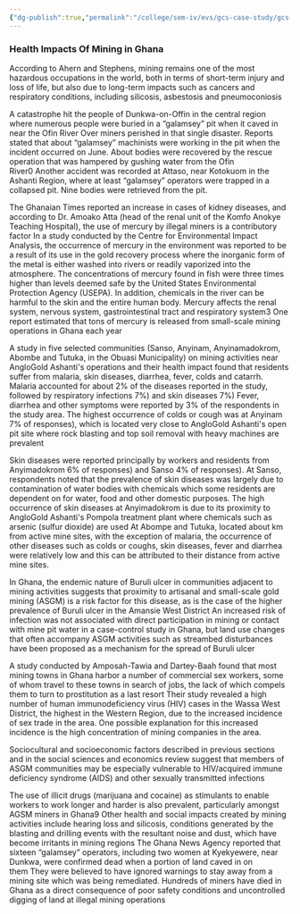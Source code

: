 ```yaml
---
{"dg-publish":true,"permalink":"/college/sem-iv/evs/gcs-case-study/gcs-health-impacts-of-mining-in-ghana/"}
---
```



### Health Impacts Of Mining in Ghana
According to Ahern and Stephens, mining remains one of the most hazardous occupations in the world, both in terms of short-term injury and loss of life, but also due to long-term impacts such as cancers and respiratory conditions, including silicosis, asbestosis and pneumoconiosis

A catastrophe hit the people of Dunkwa-on-Offin in the central region where numerous people were buried in a “galamsey” pit when it caved in near the Ofin River Over miners perished in that single disaster. Reports stated that about “galamsey” machinists were working in the pit when the incident occurred on June. About bodies were recovered by the rescue operation that was hampered by gushing water from the Ofin River0 Another accident was recorded at Attaso, near Kotokuom in the Ashanti Region, where at least “galamsey” operators were trapped in a collapsed pit. Nine bodies were retrieved from the pit.

The Ghanaian Times reported an increase in cases of kidney diseases, and according to Dr. Amoako Atta (head of the renal unit of the Komfo Anokye Teaching Hospital), the use of mercury by illegal miners is a contributory factor In a study conducted by the Centre for Environmental Impact Analysis, the occurrence of mercury in the environment was reported to be a result of its use in the gold recovery process where the inorganic form of the metal is either washed into rivers or readily vaporized into the atmosphere. The concentrations of mercury found in fish were three times higher than levels deemed safe by the United States Environmental Protection Agency (USEPA). In addition, chemicals in the river can be harmful to the skin and the entire human body. Mercury affects the renal system, nervous system, gastrointestinal tract and respiratory system3 One report estimated that tons of mercury is released from small-scale mining operations in Ghana each year

A study in five selected communities (Sanso, Anyinam, Anyinamadokrom, Abombe and Tutuka, in the Obuasi Municipality) on mining activities near AngloGold Ashanti's operations and their health impact found that residents suffer from malaria, skin diseases, diarrhea, fever, colds and catarrh. Malaria accounted for about 2% of the diseases reported in the study, followed by respiratory infections 7%) and skin diseases 7%) Fever, diarrhea and other symptoms were reported by 3% of the respondents in the study area. The highest occurrence of colds or cough was at Anyinam 7% of responses), which is located very close to AngloGold Ashanti's open pit site where rock blasting and top soil removal with heavy machines are prevalent

Skin diseases were reported principally by workers and residents from Anyimadokrom 6% of responses) and Sanso 4% of responses). At Sanso, respondents noted that the prevalence of skin diseases was largely due to contamination of water bodies with chemicals which some residents are dependent on for water, food and other domestic purposes. The high occurrence of skin diseases at Anyimadokrom is due to its proximity to AngloGold Ashanti's Pompola treatment plant where chemicals such as arsenic (sulfur dioxide) are used At Abompe and Tutuka, located about km from active mine sites, with the exception of malaria, the occurrence of other diseases such as colds or coughs, skin diseases, fever and diarrhea were relatively low and this can be attributed to their distance from active mine sites.

In Ghana, the endemic nature of Buruli ulcer in communities adjacent to mining activities suggests that proximity to artisanal and small-scale gold mining (ASGM) is a risk factor for this disease, as is the case of the higher prevalence of Buruli ulcer in the Amansie West District An increased risk of infection was not associated with direct participation in mining or contact with mine pit water in a case-control study in Ghana, but land use changes that often accompany ASGM activities such as streambed disturbances have been proposed as a mechanism for the spread of Buruli ulcer

A study conducted by Amposah-Tawia and Dartey-Baah found that most mining towns in Ghana harbor a number of commercial sex workers, some of whom travel to these towns in search of jobs, the lack of which compels them to turn to prostitution as a last resort Their study revealed a high number of human immunodeficiency virus (HIV) cases in the Wassa West District, the highest in the Western Region, due to the increased incidence of sex trade in the area. One possible explanation for this increased incidence is the high concentration of mining companies in the area.

Sociocultural and socioeconomic factors described in previous sections and in the social sciences and economics review suggest that members of ASGM communities may be especially vulnerable to HIV/acquired immune deficiency syndrome (AIDS) and other sexually transmitted infections

The use of illicit drugs (marijuana and cocaine) as stimulants to enable workers to work longer and harder is also prevalent, particularly amongst AGSM miners in Ghana9 Other health and social impacts created by mining activities include hearing loss and silicosis, conditions generated by the blasting and drilling events with the resultant noise and dust, which have become irritants in mining regions The Ghana News Agency reported that sixteen “galamsey” operators, including two women at Kyekyewere, near Dunkwa, were confirmed dead when a portion of land caved in on them They were believed to have ignored warnings to stay away from a mining site which was being remediated. Hundreds of miners have died in Ghana as a direct consequence of poor safety conditions and uncontrolled digging of land at illegal mining operations